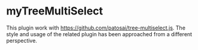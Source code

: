 # myTreeMultiSelect
This plugin work with https://github.com/patosai/tree-multiselect.js.  The style and usage of the related plugin has been approached from a different perspective.

